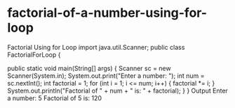 # factorial-of-a-number-using-for-loop
Factorial Using for Loop
import java.util.Scanner;
public class FactorialForLoop {

public static void main(String[] args) {
Scanner sc = new Scanner(System.in);
System.out.print("Enter a number: ");
int num = sc.nextInt();
int factorial = 1;
for (int i = 1; i &lt;= num; i++) {
factorial *= i;
}
System.out.println("Factorial of " + num + " is: " + factorial);
}
}
Output
Enter a number: 5
Factorial of 5 is: 120
